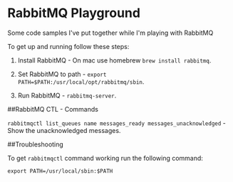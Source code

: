 # RabbitMQ Playground
Some code samples I've put together while I'm playing with RabbitMQ

To get up and running follow these steps:

1. Install RabbitMQ - On mac use homebrew `brew install rabbitmq`.

2. Set RabbitMQ to path - `export PATH=$PATH:/usr/local/opt/rabbitmq/sbin`.

3. Run RabbitMQ - `rabbitmq-server`.

##RabbitMQ CTL - Commands

`rabbitmqctl list_queues name messages_ready messages_unacknowledged` - Show the unacknowledged messages.

##Troubleshooting

To get `rabbitmqctl` command working run the following command:

`export PATH=/usr/local/sbin:$PATH`
